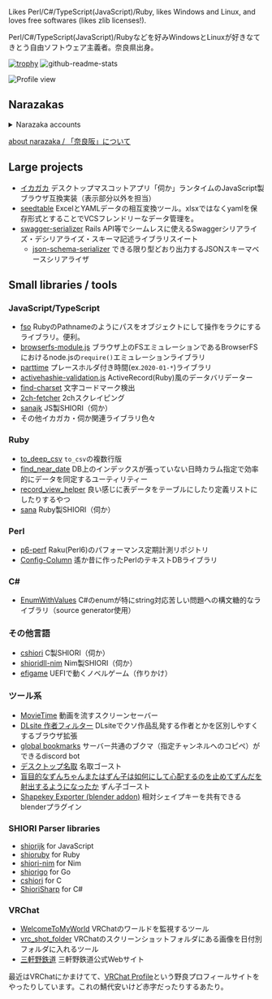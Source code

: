 Likes Perl/C#/TypeScript(JavaScript)/Ruby, likes Windows and Linux, and loves free softwares (likes zlib licenses!).

Perl/C#/TypeScript(JavaScript)/Rubyなどを好みWindowsとLinuxが好きなてきとう自由ソフトウェア主義者。奈良県出身。

[![trophy](https://github-profile-trophy.vercel.app/?username=Narazaka)](https://github.com/ryo-ma/github-profile-trophy)
![github-readme-stats](https://github-readme-stats.vercel.app/api?username=narazaka&show_icons=true)

![Profile view](https://komarev.com/ghpvc/?username=Narazaka)

## Narazakas

<details>
<summary>Narazaka accounts</summary>

- [Website(old): 原色奈良阪](https://narazaka.net/)
- [Blog: Narazaka::Blog](https://narazaka.hatenablog.jp/)
- [Twitter: @narazaka](https://twitter.com/narazaka)
- [Misskey.io: @narazaka](https://misskey.io/@narazaka)
- [くるっぷ: @narazaka](https://crepu.net/user/narazaka)
- [Speaker Deck: Narazaka](https://speakerdeck.com/Narazaka)
- [Github: Narazaka](https://github.com/Narazaka)
- [Gitlab: Narazaka](https://gitlab.com/Narazaka)
- [Launchpad: narazaka](https://launchpad.net/~narazaka)
- [CPAN: NARAZAKA](http://search.cpan.org/~narazaka/)
- [npm: narazaka](https://www.npmjs.com/~narazaka)
- [Rubygems: Narazaka](https://rubygems.org/profiles/Narazaka)
- [NuGet: narazaka](https://www.nuget.org/profiles/narazaka)
- [VRChat: narazaka](https://vrchat.com/home/user/usr_bc62f4df-3c06-4c5a-b879-ac6f098d8e58)
- [cluster: narazaka](https://cluster.mu/u/narazaka)
- [Pixiv: 奈良阪](http://www.pixiv.net/member.php?id=827022)
- [Pixiv FANBOX: 奈良阪](https://www.pixiv.net/fanbox/creator/827022)
- [TINAMI: Narazaka](http://www.tinami.com/profile/189291)
- freenode(inactive): Narazaka

</details>

[about narazaka / 「奈良阪」について](about_narazaka.md)

## Large projects

- [イカガカ](http://ikagaka.github.io/Ikagaka.demo/) デスクトップマスコットアプリ「伺か」ランタイムのJavaScript製ブラウザ互換実装（表示部分以外を担当）
- [seedtable](https://github.com/seed-ui/seedtable) ExcelとYAMLデータの相互変換ツール。xlsxではなくyamlを保存形式とすることでVCSフレンドリーなデータ管理を。
- [swagger-serializer](https://github.com/Narazaka/swagger-serializer) Rails API等でシームレスに使えるSwaggerシリアライズ・デシリアライズ・スキーマ記述ライブラリスイート
  - [json-schema-serializer](https://github.com/Narazaka/json-schema-serializer) できる限り型どおり出力するJSONスキーマベースシリアライザ

## Small libraries / tools

### JavaScript/TypeScript

- [fso](https://github.com/Narazaka/fso) RubyのPathnameのようにパスをオブジェクトにして操作をラクにするライブラリ。便利。
- [browserfs-module.js](https://github.com/Narazaka/browserfs-module.js) ブラウザ上のFSエミュレーションであるBrowserFSにおけるnode.jsの`require()`エミュレーションライブラリ
- [parttime](https://github.com/Narazaka/parttime) プレースホルダ付き時間(ex.`2020-01-*`)ライブラリ
- [activehashie-validation.js](https://github.com/Narazaka/activehashie-validation.js) ActiveRecord(Ruby)風のデータバリデーター
- [find-charset](https://github.com/Narazaka/find-charset) 文字コードマーク検出
- [2ch-fetcher](https://github.com/Narazaka/2ch-fetcher) 2chスクレイピング
- [sanajk](https://github.com/Narazaka/sanajk) JS製SHIORI（伺か）
- その他イカガカ・伺か関連ライブラリ色々

### Ruby
- [to_deep_csv](https://github.com/Narazaka/to_deep_csv) `to_csv`の複数行版
- [find_near_date](https://github.com/Narazaka/find_near_date) DB上のインデックスが張っていない日時カラム指定で効率的にデータを同定するユーティリティー
- [record_view_helper](https://github.com/Narazaka/record_view_helper) 良い感じに表データをテーブルにしたり定義リストにしたりするやつ
- [sana](https://github.com/Narazaka/sana) Ruby製SHIORI（伺か）

### Perl
- [p6-perf](https://github.com/Narazaka/p6-perf) Raku(Perl6)のパフォーマンス定期計測リポジトリ
- [Config-Column](https://github.com/Narazaka/Config-Column) 遙か昔に作ったPerlのテキストDBライブラリ

### C#

- [EnumWithValues](https://github.com/Narazaka/EnumWithValues) C#のenumが特にstring対応苦しい問題への構文糖的なライブラリ（source generator使用）

### その他言語

- [cshiori](http://narazaka.github.io/cshiori/) C製SHIORI（伺か）
- [shioridll-nim](https://github.com/Narazaka/shioridll-nim) Nim製SHIORI（伺か）
- [efigame](https://github.com/Narazaka/efigame) UEFIで動くノベルゲーム（作りかけ）

### ツール系

- [MovieTime](https://github.com/Narazaka/MovieTime) 動画を流すスクリーンセーバー
- [DLsite 作者フィルター](https://github.com/Narazaka/dlsite-maker-filter-chrome-extension) DLsiteでクソ作品乱発する作者とかを区別しやすくするブラウザ拡張
- [global bookmarks](https://github.com/Narazaka/discord-global-bookmarks) サーバー共通のブクマ（指定チャンネルへのコピペ）ができるdiscord bot
- [デスクトップ名取](https://github.com/Narazaka/desktop-natori) 名取ゴースト
- [盲目的なずんちゃんまたはずん子は如何にして心配するのを止めてずんだを射出するようになったか](https://github.com/Narazaka/Ikagaka.demo.zunko) ずん子ゴースト
- [Shapekey Exporter (blender addon)](https://github.com/Narazaka/blender-shapekey-exporter) 相対シェイプキーを共有できるblenderプラグイン

### SHIORI Parser libraries

- [shiorijk](https://github.com/Narazaka/shiorijk) for JavaScript
- [shioruby](https://github.com/Narazaka/shioruby) for Ruby
- [shiori-nim](https://github.com/Narazaka/shiori-nim) for Nim
- [shiorigo](https://github.com/Narazaka/shiorigo) for Go
- [cshiori](https://github.com/Narazaka/cshiori) for C
- [ShioriSharp](https://github.com/Narazaka/ShioriSharp) for C#

### VRChat

- [WelcomeToMyWorld](https://github.com/Narazaka/WelcomeToMyWorld) VRChatのワールドを監視するツール
- [vrc_shot_folder](https://github.com/Narazaka/vrc_shot_folder) VRChatのスクリーンショットフォルダにある画像を日付別フォルダに入れるツール
- [三軒野鉄道](https://narazaka.github.io/sangenya/) 三軒野鉄道公式Webサイト

最近はVRChatにかまけてて、[VRChat Profile](https://vrcprofile.com/)という野良プロフィールサイトをやったりしています。これの鯖代安いけど赤字だったりするあたり。

